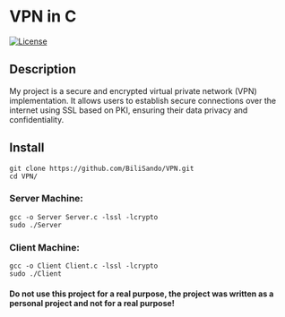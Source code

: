 # VPN in C

[![License](https://img.shields.io/badge/License-MIT-blue.svg)](LICENSE)

## Description
My project is a secure and encrypted virtual private network (VPN) implementation. It allows users to establish secure connections over the internet using SSL based on PKI, ensuring their data privacy and confidentiality.

## Install
```
git clone https://github.com/BiliSando/VPN.git
cd VPN/
```
### Server Machine:
```
gcc -o Server Server.c -lssl -lcrypto
sudo ./Server
```
### Client Machine:
```
gcc -o Client Client.c -lssl -lcrypto
sudo ./Client
```

#### Do not use this project for a real purpose, the project was written as a personal project and not for a real purpose!
